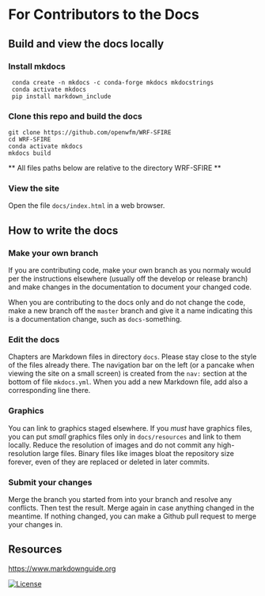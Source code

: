 # For Contributors to the Docs

## Build and view the docs locally 

### Install mkdocs

     conda create -n mkdocs -c conda-forge mkdocs mkdocstrings 
     conda activate mkdocs
     pip install markdown_include

### Clone this repo and build the docs

    git clone https://github.com/openwfm/WRF-SFIRE
    cd WRF-SFIRE
    conda activate mkdocs
    mkdocs build

** All files paths below are relative to the directory WRF-SFIRE **

### View the site

Open the file `docs/index.html` in a web browser.

##  How to write the docs

### Make your own branch

If you are contributing code, make your own branch as you normaly would per the instructions elsewhere
(usually off the develop or release branch) and make changes in the documentation
to document your changed code.

When you are contributing to the docs only and do not change the code, make a new branch off the `master`
branch and give it a name indicating this is a documentation change, such as `docs-`something. 

### Edit the docs

Chapters are Markdown files in directory `docs`. Please stay close to the style of the files already there.
The navigation bar on the left (or a pancake when viewing the site on a small screen) is created from the
`nav:` section at the bottom of file `mkdocs.yml`. When you add a new Markdown file, add also a corresponding line there.


### Graphics

You can link to graphics staged elsewhere. If you *must* have graphics files, you can put *small* graphics files only 
in `docs/resources` and link to them locally.  Reduce the resolution of images and do not commit any high-resolution large files.
Binary files like images  bloat the repository  size forever, even of they are replaced or deleted in later commits.

### Submit your changes

Merge the branch you started from into your branch and resolve any conflicts. Then test the result. Merge again in case anything 
changed in the meantime. If nothing changed, you can make a Github pull request to merge your changes in.






## Resources

https://www.markdownguide.org



[![License](https://img.shields.io/badge/License-Apache%202.0-blue.svg)](https://opensource.org/licenses/Apache-2.0)

